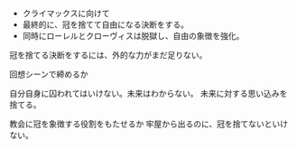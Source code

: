 - クライマックスに向けて
- 最終的に、冠を捨てて自由になる決断をする。
- 同時にローレルとクローヴィスは脱獄し、自由の象徴を強化。

冠を捨てる決断をするには、外的な力がまだ足りない。

回想シーンで締めるか

自分自身に囚われてはいけない。未来はわからない。
未来に対する思い込みを捨てる。

教会に冠を象徴する役割をもたせるか
牢屋から出るのに、冠を捨てないといけない。